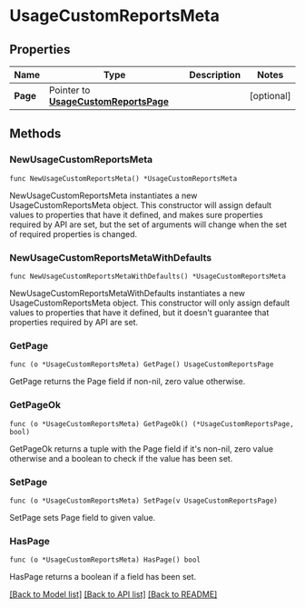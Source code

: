 # UsageCustomReportsMeta

## Properties

| Name     | Type                                                               | Description | Notes      |
| -------- | ------------------------------------------------------------------ | ----------- | ---------- |
| **Page** | Pointer to [**UsageCustomReportsPage**](UsageCustomReportsPage.md) |             | [optional] |

## Methods

### NewUsageCustomReportsMeta

`func NewUsageCustomReportsMeta() *UsageCustomReportsMeta`

NewUsageCustomReportsMeta instantiates a new UsageCustomReportsMeta object.
This constructor will assign default values to properties that have it defined,
and makes sure properties required by API are set, but the set of arguments
will change when the set of required properties is changed.

### NewUsageCustomReportsMetaWithDefaults

`func NewUsageCustomReportsMetaWithDefaults() *UsageCustomReportsMeta`

NewUsageCustomReportsMetaWithDefaults instantiates a new UsageCustomReportsMeta object.
This constructor will only assign default values to properties that have it defined,
but it doesn't guarantee that properties required by API are set.

### GetPage

`func (o *UsageCustomReportsMeta) GetPage() UsageCustomReportsPage`

GetPage returns the Page field if non-nil, zero value otherwise.

### GetPageOk

`func (o *UsageCustomReportsMeta) GetPageOk() (*UsageCustomReportsPage, bool)`

GetPageOk returns a tuple with the Page field if it's non-nil, zero value otherwise
and a boolean to check if the value has been set.

### SetPage

`func (o *UsageCustomReportsMeta) SetPage(v UsageCustomReportsPage)`

SetPage sets Page field to given value.

### HasPage

`func (o *UsageCustomReportsMeta) HasPage() bool`

HasPage returns a boolean if a field has been set.

[[Back to Model list]](../README.md#documentation-for-models) [[Back to API list]](../README.md#documentation-for-api-endpoints) [[Back to README]](../README.md)
